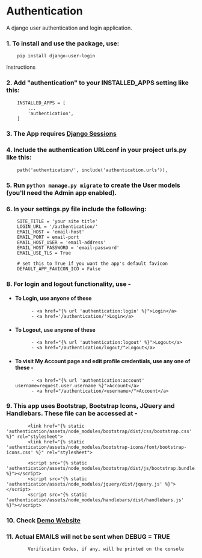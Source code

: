 # Authentication
A django user authentication and login application.

### 1.  To install and use the package, use:
        
        pip install django-user-login

Instructions

### 2.	Add "authentication" to your INSTALLED_APPS setting like this:

        INSTALLED_APPS = [
            ...
            'authentication',
        ]

### 3.	The App requires [Django Sessions](https://docs.djangoproject.com/en/4.0/topics/http/sessions/#enabling-sessions)

### 4.	Include the authentication URLconf in your project urls.py like this:

		path('authentication/', include('authentication.urls')),

### 5.	Run `python manage.py migrate` to create the User models (you'll need the Admin app enabled).

### 6.  In your settings.py file include the following:

        SITE_TITLE = 'your site title'
        LOGIN_URL = '/authentication/'
        EMAIL_HOST = 'email-host'
        EMAIL_PORT = email-port
        EMAIL_HOST_USER = 'email-address'
        EMAIL_HOST_PASSWORD = 'email-password'
        EMAIL_USE_TLS = True
        
        # set this to True if you want the app's default favicon
        DEFAULT_APP_FAVICON_ICO = False

### 8.  For login and logout functionality, use - 
- #### To Login, use anyone of these

            - <a href="{% url 'authentication:login' %}">Login</a>
		    - <a href='/authentication/'>Login</a>

- #### To Logout, use anyone of these

            - <a href="{% url 'authentication:logout' %}">Logout</a>
		    - <a href="/authentication/logout/">Logout</a>

- #### To visit My Account page and edit profile credentials, use any one of these -

            - <a href="{% url 'authentication:account' username=request.user.username %}">Account</a>
            - <a href="/authentication/<username>/">Account</a>

### 9. This app uses Bootstrap, Bootstrap Icons, JQuery and Handlebars. These file can be accessed at -

            <link href="{% static 'authentication/assets/node_modules/bootstrap/dist/css/bootstrap.css' %}" rel="stylesheet">
            <link href="{% static 'authentication/assets/node_modules/bootstrap-icons/font/bootstrap-icons.css' %}" rel="stylesheet">

            <script src="{% static 'authentication/assets/node_modules/bootstrap/dist/js/bootstrap.bundle.js' %}"></script>
            <script src="{% static 'authentication/assets/node_modules/jquery/dist/jquery.js' %}"></script>
            <script src="{% static 'authentication/assets/node_modules/handlebars/dist/handlebars.js' %}"></script>


### 10. Check [Demo Website](https://django-user-login.herokuapp.com/)

### 11. Actual EMAILS will not be sent when DEBUG = TRUE

            Verification Codes, if any, will be printed on the console


